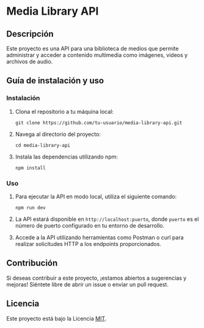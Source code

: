 # Media Library API

## Descripción

Este proyecto es una API para una biblioteca de medios que permite administrar y acceder a contenido multimedia como imágenes, videos y archivos de audio.

## Guía de instalación y uso

### Instalación

1. Clona el repositorio a tu máquina local:

    ```
    git clone https://github.com/tu-usuario/media-library-api.git
    ```

2. Navega al directorio del proyecto:

    ```
    cd media-library-api
    ```

3. Instala las dependencias utilizando npm:

    ```
    npm install
    ```

### Uso

1. Para ejecutar la API en modo local, utiliza el siguiente comando:

    ```
    npm run dev
    ```

2. La API estará disponible en `http://localhost:puerto`, donde `puerto` es el número de puerto configurado en tu entorno de desarrollo.

3. Accede a la API utilizando herramientas como Postman o curl para realizar solicitudes HTTP a los endpoints proporcionados.

## Contribución

Si deseas contribuir a este proyecto, ¡estamos abiertos a sugerencias y mejoras! Siéntete libre de abrir un issue o enviar un pull request.

## Licencia

Este proyecto está bajo la Licencia [MIT](LICENSE).
